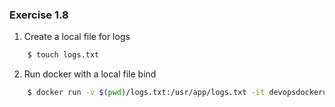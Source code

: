 ### Exercise 1.8

1. Create a local file for logs
```bash
    $ touch logs.txt
```
2. Run docker with a local file bind
```bash
    $ docker run -v $(pwd)/logs.txt:/usr/app/logs.txt -it devopsdockeruh/first_volume_exercise
```
